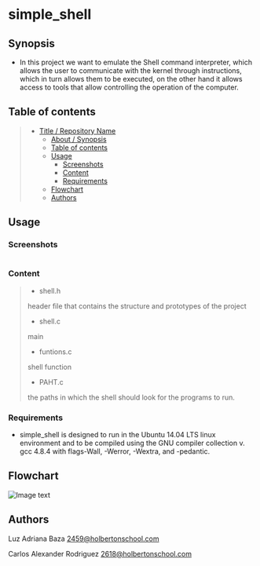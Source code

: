 # simple_shell

## Synopsis

* In this project we want to emulate the Shell command interpreter, which allows the user to communicate with the kernel through instructions, which in turn allows them to be executed, on the other hand it allows access to tools that allow controlling the operation of the computer.

## Table of contents

> * [Title / Repository Name](#title--repository-name)
>   * [About / Synopsis](#about--synopsis)
>   * [Table of contents](#table-of-contents)
>   * [Usage](#usage)
>     * [Screenshots](#screenshots)
>     * [Content](#content)
>     * [Requirements](#requirements)
>   * [Flowchart](#Flowchart)
>   * [Authors](#Authors)



## Usage

### Screenshots
```

```
### Content

>   * shell.h
>
>header file that contains the structure and prototypes of the project
>   * shell.c
>
>main
>   * funtions.c
>
>shell function
>
> * PAHT.c
>
> the paths in which the shell should look for the programs to run.


### Requirements

* simple_shell is designed to run in the Ubuntu 14.04 LTS linux environment and to be compiled using the GNU compiler collection v. gcc 4.8.4 with flags-Wall, -Werror, -Wextra, and -pedantic.

## Flowchart

![Image text](https://user-images.githubusercontent.com/71143825/114813344-8dc37c80-9d77-11eb-97bf-aad309dcedbd.jpg)


## Authors

Luz Adriana Baza <2459@holbertonschool.com>

Carlos Alexander Rodriguez <2618@holbertonschool.com>
